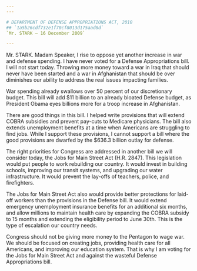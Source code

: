 ```yaml
---
---

# DEPARTMENT OF DEFENSE APPROPRIATIONS ACT, 2010
## `1a5b26cdf732e1f70cf8013d175aad8d`
`Mr. STARK — 16 December 2009`

---
```



Mr. STARK. Madam Speaker, I rise to oppose yet another increase in 
war and defense spending. I have never voted for a Defense 
Appropriations bill. I will not start today. Throwing more money toward 
a war in Iraq that should never have been started and a war in 
Afghanistan that should be over diminishes our ability to address the 
real issues impacting families.

War spending already swallows over 50 percent of our discretionary 
budget. This bill will add $11 billion to an already bloated Defense 
budget, as President Obama eyes billions more for a troop increase in 
Afghanistan.

There are good things in this bill. I helped write provisions that 
will extend COBRA subsidies and prevent pay-cuts to Medicare 
physicians. The bill also extends unemployment benefits at a time when 
Americans are struggling to find jobs. While I support these 
provisions, I cannot support a bill where the good provisions are 
dwarfed by the $636.3 billion outlay for defense.

The right priorities for Congress are addressed in another bill we 
will consider today, the Jobs for Main Street Act (H.R. 2847). This 
legislation would put people to work rebuilding our country. It would 
invest in building schools, improving our transit systems, and 
upgrading our water infrastructure. It would prevent the lay-offs of 
teachers, police, and firefighters.

The Jobs for Main Street Act also would provide better protections 
for laid-off workers than the provisions in the Defense bill. It would 
extend emergency unemployment insurance benefits for an additional six 
months, and allow millions to maintain health care by expanding the 
COBRA subsidy to 15 months and extending the eligibility period to June 
30th. This is the type of escalation our country needs.

Congress should not be giving more money to the Pentagon to wage war. 
We should be focused on creating jobs, providing health care for all 
Americans, and improving our education system. That is why I am voting 
for the Jobs for Main Street Act and against the wasteful Defense 
Appropriations bill.
